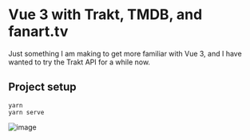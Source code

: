 # Vue 3 with Trakt, TMDB, and fanart.tv 

Just something I am making to get more familiar with Vue 3, and I have wanted to try the Trakt API for a while now.

## Project setup
```
yarn
yarn serve
```

![image](https://user-images.githubusercontent.com/7110108/182758090-861ef4e1-8e60-4525-860a-026661d5b191.png)

